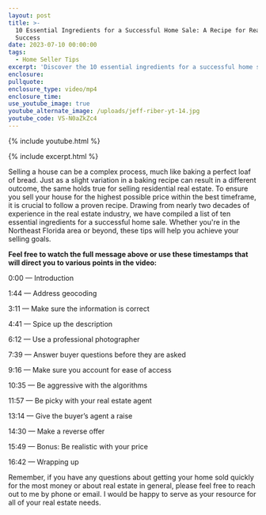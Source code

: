```yaml
---
layout: post
title: >-
  10 Essential Ingredients for a Successful Home Sale: A Recipe for Real Estate
  Success
date: 2023-07-10 00:00:00
tags:
  - Home Seller Tips
excerpt: 'Discover the 10 essential ingredients for a successful home sale. '
enclosure:
pullquote:
enclosure_type: video/mp4
enclosure_time:
use_youtube_image: true
youtube_alternate_image: /uploads/jeff-riber-yt-14.jpg
youtube_code: VS-N0aZkZc4
---
```

{% include youtube.html %}

{% include excerpt.html %}

Selling a house can be a complex process, much like baking a perfect loaf of bread. Just as a slight variation in a baking recipe can result in a different outcome, the same holds true for selling residential real estate. To ensure you sell your house for the highest possible price within the best timeframe, it is crucial to follow a proven recipe. Drawing from nearly two decades of experience in the real estate industry, we have compiled a list of ten essential ingredients for a successful home sale. Whether you're in the Northeast Florida area or beyond, these tips will help you achieve your selling goals.

**Feel free to watch the full message above or use these timestamps that will direct you to various points in the video:**

0:00 — Introduction

1:44 — Address geocoding

3:11 — Make sure the information is correct

4:41 — Spice up the description

6:12 — Use a professional photographer

7:39 — Answer buyer questions before they are asked

9:16 — Make sure you account for ease of access

10:35 — Be aggressive with the algorithms

11:57 — Be picky with your real estate agent

13:14 — Give the buyer’s agent a raise

14:30 — Make a reverse offer

15:49 — Bonus: Be realistic with your price

16:42 — Wrapping up

Remember, if you have any questions about getting your home sold quickly for the most money or about real estate in general, please feel free to reach out to me by phone or email. I would be happy to serve as your resource for all of your real estate needs.